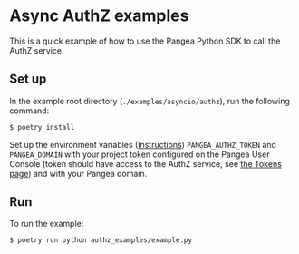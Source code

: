 # Async AuthZ examples

This is a quick example of how to use the Pangea Python SDK to call the AuthZ
service.

## Set up

In the example root directory (`./examples/asyncio/authz`), run the following command:

```bash
$ poetry install
```

Set up the environment variables ([Instructions][set-your-environment-variables])
`PANGEA_AUTHZ_TOKEN` and `PANGEA_DOMAIN` with your project token configured on
the Pangea User Console (token should have access to the AuthZ service, see
[the Tokens page][tokens]) and with your Pangea domain.

## Run

To run the example:

```bash
$ poetry run python authz_examples/example.py
```

[set-your-environment-variables]: https://pangea.cloud/docs/authz/#set-your-environment-variables
[tokens]: https://pangea.cloud/docs/admin-guide/tokens
